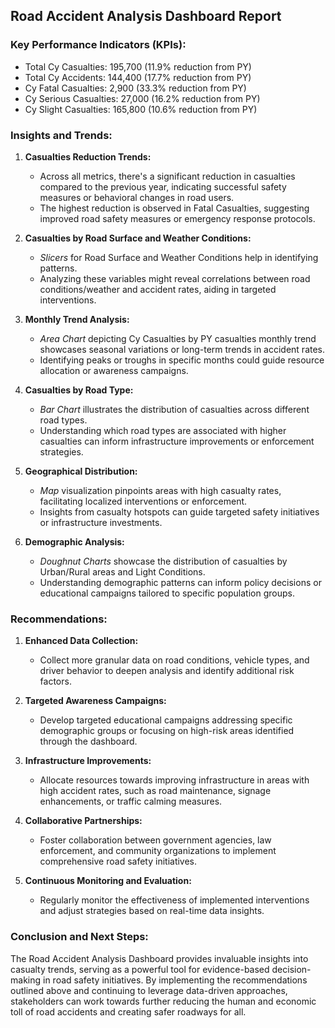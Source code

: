 ## Road Accident Analysis Dashboard Report

### Key Performance Indicators (KPIs):

- Total Cy Casualties: 195,700 (11.9% reduction from PY)
- Total Cy Accidents: 144,400 (17.7% reduction from PY)
- Cy Fatal Casualties: 2,900 (33.3% reduction from PY)
- Cy Serious Casualties: 27,000 (16.2% reduction from PY)
- Cy Slight Casualties: 165,800 (10.6% reduction from PY)

### Insights and Trends:

1. **Casualties Reduction Trends:**
   - Across all metrics, there's a significant reduction in casualties compared to the previous year, indicating successful safety measures or behavioral changes in road users.
   - The highest reduction is observed in Fatal Casualties, suggesting improved road safety measures or emergency response protocols.

2. **Casualties by Road Surface and Weather Conditions:**
   - *Slicers* for Road Surface and Weather Conditions help in identifying patterns.
   - Analyzing these variables might reveal correlations between road conditions/weather and accident rates, aiding in targeted interventions.

3. **Monthly Trend Analysis:**
   - *Area Chart* depicting Cy Casualties by PY casualties monthly trend showcases seasonal variations or long-term trends in accident rates.
   - Identifying peaks or troughs in specific months could guide resource allocation or awareness campaigns.

4. **Casualties by Road Type:**
   - *Bar Chart* illustrates the distribution of casualties across different road types.
   - Understanding which road types are associated with higher casualties can inform infrastructure improvements or enforcement strategies.

5. **Geographical Distribution:**
   - *Map* visualization pinpoints areas with high casualty rates, facilitating localized interventions or enforcement.
   - Insights from casualty hotspots can guide targeted safety initiatives or infrastructure investments.

6. **Demographic Analysis:**
   - *Doughnut Charts* showcase the distribution of casualties by Urban/Rural areas and Light Conditions.
   - Understanding demographic patterns can inform policy decisions or educational campaigns tailored to specific population groups.

### Recommendations:

1. **Enhanced Data Collection:**
   - Collect more granular data on road conditions, vehicle types, and driver behavior to deepen analysis and identify additional risk factors.

2. **Targeted Awareness Campaigns:**
   - Develop targeted educational campaigns addressing specific demographic groups or focusing on high-risk areas identified through the dashboard.

3. **Infrastructure Improvements:**
   - Allocate resources towards improving infrastructure in areas with high accident rates, such as road maintenance, signage enhancements, or traffic calming measures.

4. **Collaborative Partnerships:**
   - Foster collaboration between government agencies, law enforcement, and community organizations to implement comprehensive road safety initiatives.

5. **Continuous Monitoring and Evaluation:**
   - Regularly monitor the effectiveness of implemented interventions and adjust strategies based on real-time data insights.

### Conclusion and Next Steps:

The Road Accident Analysis Dashboard provides invaluable insights into casualty trends, serving as a powerful tool for evidence-based decision-making in road safety initiatives. By implementing the recommendations outlined above and continuing to leverage data-driven approaches, stakeholders can work towards further reducing the human and economic toll of road accidents and creating safer roadways for all.
